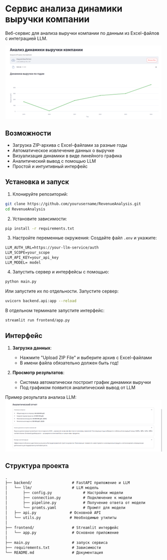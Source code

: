 # Сервис анализа динамики выручки компании

Веб-сервис для анализа выручки компании по данным из Excel-файлов с интеграцией LLM.

![Bизуализация сервиса](img/visualization.png)

## Возможности

- Загрузка ZIP-архива с Excel-файлами за разные годы
- Автоматическое извлечение данных о выручке
- Визуализация динамики в виде линейного графика
- Аналитический вывод с помощью LLM
- Простой и интуитивный интерфейс

## Установка и запуск

1. Клонируйте репозиторий:
```bash
git clone https://github.com/yourusername/RevenueAnalysis.git
cd RevenueAnalysis
```

2. Установите зависимости:
```bash
pip install -r requirements.txt
```

3. Настройте переменные окружения:
Создайте файл `.env` и укажите:
```
LLM_AUTH_URL=https://your-llm-service/auth
LLM_SCOPE=your_scope
LLM_API_KEY=your_api_key
LLM_MODEL= model
```

4. Запустить сервер и интерфейсы с помощью:
```bash
python main.py
```

Или запустите их по отдельности.
Запустите сервер:
```bash
uvicorn backend.api:app --reload
```

В отдельном терминале запустите интерфейс:
```bash
streamlit run frontend/app.py
```

## Интерфейс

1. **Загрузка данных**:
   - Нажмите "Upload ZIP File" и выберите архив с Excel-файлами
   - В имени файла обязательно должен быть год!

2. **Просмотр результатов**:
   - Система автоматически построит график динамики выручки
   - Под графиком появится аналитический вывод от LLM

Пример результата анализа LLM:
![анализ LLM](img/analysis.png)

## Структура проекта

```
.
├── backend/                  # FastAPI приложение и LLM
│   └── llm/                  # LLM модель
│       ├── config.py              # Настройки модели
│       ├── connection.py          # Подключение к модели
│       ├── pipeline.py            # Получение ответа от модели          
│       └── promts.yaml            # Промпт для модели
│   ├── api.py               # Основной API          
│   └── utils.py             # Необходимые утилиты 
│
├── frontend/                 # Streamlit интерфейс
│   └── app.py                # Основное приложение
│
├── main.py                   # запуск сервиса
├── requirements.txt          # Зависимости
└── README.md                 # Документация
```

